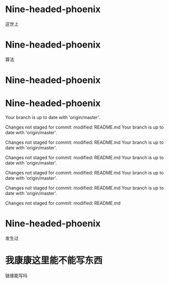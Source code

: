 # Nine-headed-phoenix
这世上
# Nine-headed-phoenix
算法
# Nine-headed-phoenix
# Nine-headed-phoenix
Your branch is up to date with 'origin/master'.

Changes not staged for commit:
        modified:   README.md
Your branch is up to date with 'origin/master'.

Changes not staged for commit:
        modified:   README.md
Your branch is up to date with 'origin/master'.

Changes not staged for commit:
        modified:   README.md
Your branch is up to date with 'origin/master'.

Changes not staged for commit:
        modified:   README.md
Your branch is up to date with 'origin/master'.

Changes not staged for commit:
        modified:   README.md
Your branch is up to date with 'origin/master'.

Changes not staged for commit:
        modified:   README.md

# Nine-headed-phoenix
发生过
# 我康康这里能不能写东西
链接能写吗
